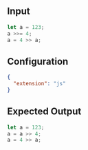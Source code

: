 
## Input
```javascript input
let a = 123;
a >>= 4;
a = 4 >> a;
```

## Configuration
```json configuration
{
  "extension": "js"
}
```

## Expected Output
```javascript expected output
let a = 123;
a = a >> 4;
a = 4 >> a;
```
